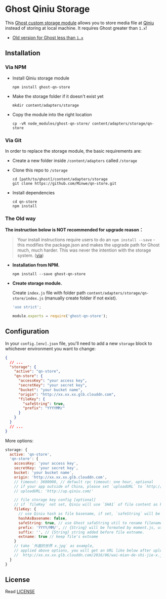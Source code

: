 # Ghost Qiniu Storage

This [Ghost custom storage module](https://github.com/TryGhost/Ghost/wiki/Using-a-custom-storage-module) allows you to store media file at [Qiniu](http://www.qiniu.com/) instead of storing at local machine. It requires Ghost greater than `1.x`!

- [Old version for Ghost less than `1.x`](https://github.com/minwe/qn-store/tree/1.x)

## Installation

### Via NPM

- Install Qiniu storage module

  ```
  npm install ghost-qn-store
  ```
- Make the storage folder if it doesn't exist yet

  ```
  mkdir content/adapters/storage
  ```
- Copy the module into the right location

  ```
  cp -vR node_modules/ghost-qn-store/ content/adapters/storage/qn-store
  ```

### Via Git

In order to replace the storage module, the basic requirements are:

- Create a new folder inside `/content/adapters` called `/storage`

- Clone this repo to `/storage`

  ```
  cd [path/to/ghost]/content/adapters/storage
  git clone https://github.com/Minwe/qn-store.git
  ```

- Install dependencies

  ```
  cd qn-store
  npm install
  ```

### The Old way

**The instruction below is NOT recommended for upgrade reason：**

> Your install instructions require users to do an `npm install --save` - this modifies the package.json and makes the upgrade path for Ghost much, much harder. This was never the intention with the storage system. ([via](https://github.com/minwe/qn-store/issues/6))

- **Installation from NPM.**
  
  ``` 
  npm install --save ghost-qn-store
  ```
  
- **Create storage module.**
  
  Create `index.js` file with folder path `content/adapters/storage/qn-store/index.js` (manually create folder if not exist).
  
  ``` javascript
  'use strict';
  
  module.exports = require('ghost-qn-store');
  
  ```

## Configuration

In your `config.[env].json` file, you'll need to add a new `storage` block to whichever environment you want to change:

```json
{
  // ...
  "storage": {
    "active": "qn-store",
    "qn-store": {
      "accessKey": "your access key",
      "secretKey": "your secret key",
      "bucket": "your bucket name",
      "origin": "http://xx.xx.xx.glb.clouddn.com",
      "fileKey": {
        "safeString": true,
        "prefix": "YYYYMM/"
      }
    }
  }
  // ...
}
```

More options: 

```javascript
storage: {
  active: 'qn-store',
  'qn-store': {
    accessKey: 'your access key',
    secretKey: 'your secret key',
    bucket: 'your bucket name',
    origin: 'http://xx.xx.xx.glb.clouddn.com',
    // timeout: 3600000, // default rpc timeout: one hour, optional
    // if your app outside of China, please set `uploadURL` to `http://up.qiniug.com/`
    // uploadURL: 'http://up.qiniu.com/'

    // file storage key config [optional]
    // if `fileKey` not set, Qiniu will use `SHA1` of file content as key.
    fileKey: {
      // use Qiniu hash as file basename, if set, `safeString` will be ignored
      hashAsBasename: false,
      safeString: true, // use Ghost safaString util to rename filename, e.g. Chinese to Pinyin
      prefix: 'YYYY/MM/', // {String} will be formated by moment.js, using `[]` to escape,
      suffix: '', // {String} string added before file extname.
      extname: true // keep file's extname
    }
    // take `外面的世界 x.jpg` as example,
    // applied above options, you will get an URL like below after uploaded:
    //  http://xx.xx.xx.glb.clouddn.com/2016/06/wai-mian-de-shi-jie-x.jpg
  }
}
```

## License

Read [LICENSE](LICENSE)
